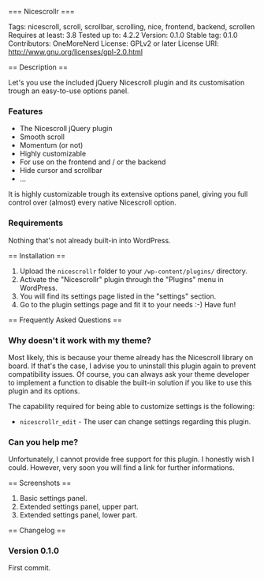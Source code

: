 === Nicescrollr ===

Tags: nicescroll, scroll, scrollbar, scrolling, nice, frontend, backend, scrollen
Requires at least: 3.8
Tested up to: 4.2.2
Version: 0.1.0
Stable tag: 0.1.0
Contributors: OneMoreNerd
License: GPLv2 or later
License URI: http://www.gnu.org/licenses/gpl-2.0.html

== Description ==

Let's you use the included jQuery Nicescroll plugin and its customisation trough an easy-to-use options panel.

### Features ###

+ The Nicescroll jQuery plugin
+ Smooth scroll
+ Momentum (or not)
+ Highly customizable
+ For use on the frontend and / or the backend
+ Hide cursor and scrollbar
+ ...

It is highly customizable trough its extensive options panel, giving you full control over (almost) every native Nicescroll option.

### Requirements ###

Nothing that's not already built-in into WordPress.

== Installation ==

1. Upload the `nicescrollr` folder to your `/wp-content/plugins/` directory.
2. Activate the "Nicescrollr" plugin through the "Plugins" menu in WordPress.
3. You will find its settings page listed in the "settings" section.
3. Go to the plugin settings page and fit it to your needs :-) Have fun!

== Frequently Asked Questions ==

### Why doesn't it work with my theme? ###

Most likely, this is because your theme already has the Nicescroll library on board. If that's the case, I advise you to uninstall this plugin again to prevent compatibility issues. Of course, you can always ask your theme developer to implement a function to disable the built-in solution if you like to use this plugin and its options.

The capability required for being able to customize settings is the following:

* `nicescrollr_edit` - The user can change settings regarding this plugin.

### Can you help me? ###

Unfortunately, I cannot provide free support for this plugin. I honestly wish I could. However, very soon you will find a link for further informations.

== Screenshots ==

1. Basic settings panel.
2. Extended settings panel, upper part.
3. Extended settings panel, lower part.

== Changelog ==

### Version 0.1.0 ###

First commit.
